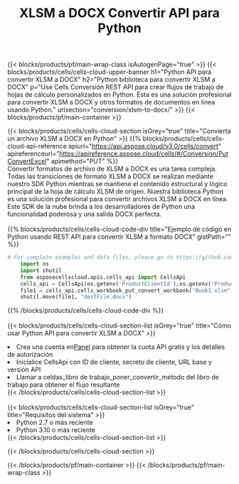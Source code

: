 ﻿---
title:  XLSM a DOCX Convertir API para Python
description:  Usando Aspose.Cells Cloud SDK para Python para convertir un archivo de formato XLSM a un archivo de formato DOCX.
url: /es/python/conversion/xlsm-to-docx/
---
{{< blocks/products/pf/main-wrap-class isAutogenPage="true" >}}
{{< blocks/products/cells/cells-cloud-upper-banner h1="Python API para convertir XLSM a DOCX" h2="Python biblioteca para convertir XLSM a DOCX" p="Use Cells Conversión REST API para crear flujos de trabajo de hojas de cálculo personalizados en Python. Esta es una solución profesional para convertir XLSM a DOCX y otros formatos de documentos en línea usando Python." urlsection="conversion/xlsm-to-docx/" >}}
{{< blocks/products/pf/main-container >}}

{{< blocks/products/cells/cells-cloud-section isGrey="true" title="Convierta un archivo XLSM a DOCX en Python" >}}
{{% blocks/products/cells/cells-cloud-api-reference apiurl="https://api.aspose.cloud/v3.0/cells/convert" apireferenceurl="https://apireference.aspose.cloud/cells/#/Conversion/PutConvertExcel" apimethod="PUT" %}}
<br/>
Convertir formatos de archivo de XLSM a DOCX es una tarea compleja. Todas las transiciones de formato XLSM a DOCX se realizan mediante nuestro SDK Python mientras se mantiene el contenido estructural y lógico principal de la hoja de cálculo XLSM de origen. Nuestra biblioteca Python es una solución profesional para convertir archivos XLSM a DOCX en línea. Este SDK de la nube brinda a los desarrolladores de Python una funcionalidad poderosa y una salida DOCX perfecta.
<br/>
<br/>
{{% blocks/products/cells/cells-cloud-code-div title="Ejemplo de código en Python usando REST API para convertir XLSM a formato DOCX" gistPath="" %}}
 
```python
# For complete examples and data files, please go to https://github.com/aspose-cells-cloud/aspose-cells-cloud-python/
    import os
    import shutil
    from asposecellscloud.apis.cells_api import CellsApi
    cells_api = CellsApi(os.getenv('ProductClientId'),os.getenv('ProductClientSecret'))
    file1 = cells_api.cells_workbook_put_convert_workbook("Book1.xlsm",format="docx")
    shutil.move(file1, "destFile.docx")     
```
 
{{% /blocks/products/cells/cells-cloud-code-div %}}
<br/>
<br/>
{{< blocks/products/cells/cells-cloud-section-list isGrey="true" title="Cómo usar Python API para convertir XLSM a DOCX" >}}
<li> Crea una cuenta en<a href="https://dashboard.aspose.cloud/">Panel</a> para obtener la cuota API gratis y los detalles de autorización</li>
<li>Inicialice CellsApi con ID de cliente, secreto de cliente, URL base y versión API</li>
<li>Llamar a celdas_libro de trabajo_poner_convertir_método del libro de trabajo para obtener el flujo resultante</li>
{{< /blocks/products/cells/cells-cloud-section-list >}}
<br/>
<br/>
{{< blocks/products/cells/cells-cloud-section-list isGrey="true" title="Requisitos del sistema" >}}
<li>Python 2.7 o más reciente</li>
<li>Python 3.10 o más reciente</li>
{{< /blocks/products/cells/cells-cloud-section-list >}}

{{< /blocks/products/cells/cells-cloud-section >}}

{{< /blocks/products/pf/main-container >}}
{{< /blocks/products/pf/main-wrap-class >}}
